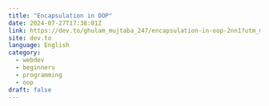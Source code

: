 ```yaml
---
title: "Encapsulation in OOP"
date: 2024-07-27T17:38:01Z
link: https://dev.to/ghulam_mujtaba_247/encapsulation-in-oop-2nn1?utm_medium=RSS&utm_source=news.12bit.vn
site: dev.to
language: English
category:
  - webdev
  - beginners
  - programming
  - oop
draft: false
---
```

